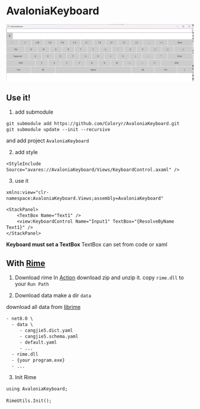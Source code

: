 # AvaloniaKeyboard

![](/image.png)

## Use it!

1. add submodule
```
git submodule add https://github.com/Coloryr/AvaloniaKeyboard.git
git submodule update --init --recursive
```

and add project `AvaloniaKeyboard`

2. add style
```
<StyleInclude Source="avares://AvaloniaKeyboard/Views/KeyboardControl.axaml" />
```

3. use it 
```
xmlns:view="clr-namespace:AvaloniaKeyboard.Views;assembly=AvaloniaKeyboard"
```

```
<StackPanel>
    <TextBox Name="Text1" />
    <view:KeyboardControl Name="Input1" TextBox="{ResolveByName Text1}" />
</StackPanel>
```
**Keyboard must set a TextBox**
TextBox can set from code or xaml

## With [Rime](https://github.com/Coloryr/librime)

1. Download rime
In [Action](https://github.com/Coloryr/librime/action)
download zip and unzip it.
copy `rime.dll` to your `Run Path`

2. Download data
make a dir `data`

download all data from [librime](https://github.com/Coloryr/librime/tree/master/data/minimal)

```
- net8.0 \
  - data \
     - cangjie5.dict.yaml
     - cangjie5.schema.yaml
     - default.yaml
     - ...
  - rime.dll
  - {your program.exe}
  - ...
```

3. Init Rime
```
using AvaloniaKeyboard;

RimeUtils.Init();
```